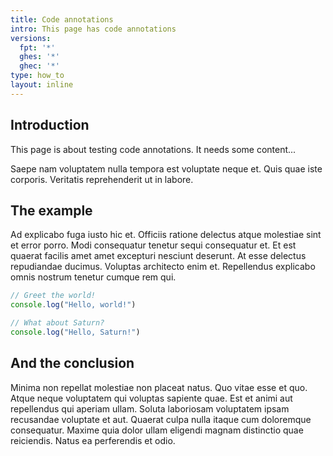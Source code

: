 ```yaml
---
title: Code annotations
intro: This page has code annotations
versions:
  fpt: '*'
  ghes: '*'
  ghec: '*'
type: how_to
layout: inline
---
```


## Introduction

This page is about testing code annotations. It needs some content...

Saepe nam voluptatem nulla tempora est voluptate neque et. Quis quae iste corporis. Veritatis reprehenderit ut in labore.

## The example

Ad explicabo fuga iusto hic et. Officiis ratione delectus atque molestiae sint et error porro. Modi consequatur tenetur sequi consequatur et. Et est quaerat facilis amet amet excepturi nesciunt deserunt.
At esse delectus repudiandae ducimus. Voluptas architecto enim et. Repellendus explicabo omnis nostrum tenetur cumque rem qui.

```javascript annotate
// Greet the world!
console.log("Hello, world!")

// What about Saturn?
console.log("Hello, Saturn!")
```
## And the conclusion

Minima non repellat molestiae non placeat natus. Quo vitae esse et quo. Atque neque voluptatem qui voluptas sapiente quae. Est et animi aut repellendus qui aperiam ullam. Soluta laboriosam voluptatem ipsam recusandae voluptate et aut.
Quaerat culpa nulla itaque cum doloremque consequatur. Maxime quia dolor ullam eligendi magnam distinctio quae reiciendis. Natus ea perferendis et odio.

